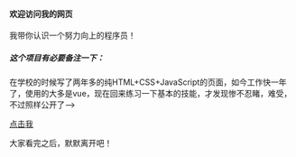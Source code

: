 #### 欢迎访问我的网页

我带你认识一个努力向上的程序员！

##### 这个项目有必要备注一下：

  在学校的时候写了两年多的纯HTML+CSS+JavaScript的页面，如今工作快一年了，使用的大多是vue，现在回来练习一下基本的技能，才发现惨不忍睹，难受，不过照样公开了-->  

[点击我](https://yjqvip8.github.io/dsp.github.io/)

  大家看完之后，默默离开吧！
